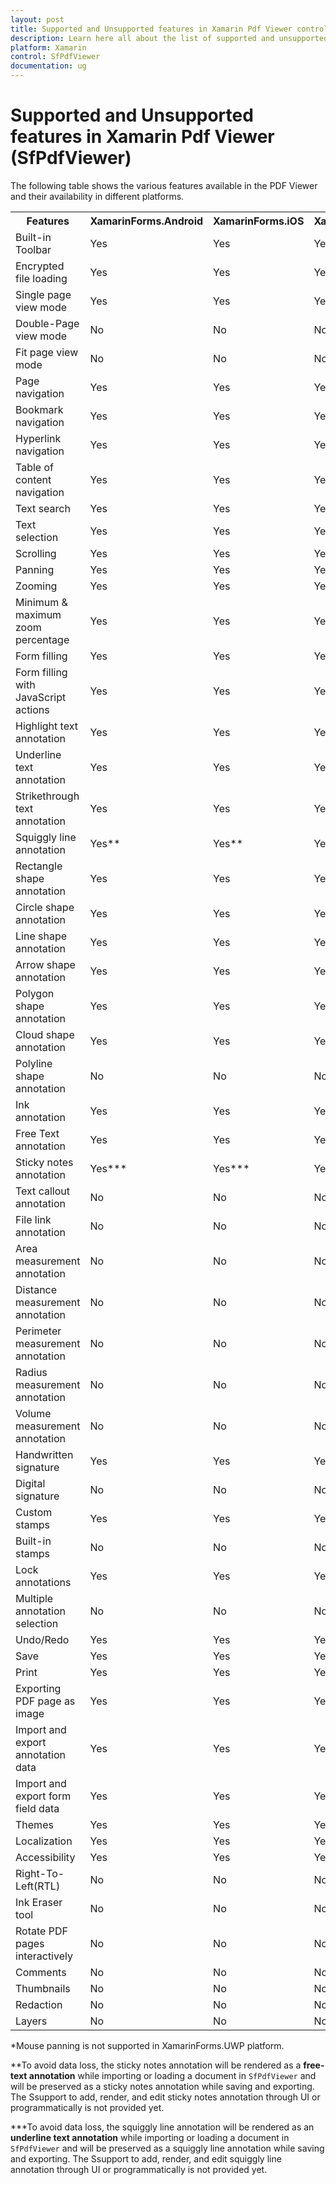 ```yaml
---
layout: post
title: Supported and Unsupported features in Xamarin Pdf Viewer control | Syncfusion
description: Learn here all about the list of supported and unsupported features in Syncfusion Xamarin Pdf Viewer (SfPdfViewer) control.
platform: Xamarin
control: SfPdfViewer
documentation: ug
---
```


# Supported and Unsupported features in Xamarin Pdf Viewer (SfPdfViewer)

The following table shows the various features available in the PDF Viewer and their availability in different platforms.

<table>
	<tr>
		<th align="center">
			Features<br/>
		</th>
		<th align="center">
			XamarinForms.Android<br/>
		</th>
		<th align="center">
			XamarinForms.iOS<br/>
		</th>
		<th align="center">
			XamarinForms.UWP<br/>
		</th>
		<th align="center">
			Xamarin.Android<br/>
		</th>
		<th align="center">
			Xamarin.iOS<br/>
		</th>
	</tr>	
	<tr>
		<td>
			Built-in Toolbar<br/>
		</td>
		<td>
			Yes<br/>
		</td>
		<td>
			Yes<br/>
		</td>
		<td>
			Yes<br/>
		</td>
		<td>
			Yes<br/>
		</td>
		<td>
			Yes<br/>
		</td>
	</tr>
	<tr>
		<td>
			Encrypted file loading<br/>
		</td>
		<td>
			Yes<br/>
		</td>
		<td>
			Yes<br/>
		</td>
		<td>
			Yes<br/>
		</td>
		<td>
			Yes<br/>
		</td>
		<td>
			Yes<br/>
		</td>
	</tr>
	<tr>
		<td>
			Single page view mode<br/>
		</td>
		<td>
			Yes<br/>
		</td>
		<td>
			Yes<br/>
		</td>
		<td>
			Yes<br/>
		</td>
		<td>
			Yes<br/>
		</td>
		<td>
			Yes<br/>
		</td>
	</tr>
	<tr>
		<td>
			Double-Page view mode<br/>
		</td>
		<td>
			No<br/>
		</td>
		<td>
			No<br/>
		</td>
		<td>
			No<br/>
		</td>
		<td>
			No<br/>
		</td>
		<td>
			No<br/>
		</td>
	</tr>
	<tr>
		<td>
			Fit page view mode<br/>
		</td>
		<td>
			No<br/>
		</td>
		<td>
			No<br/>
		</td>
		<td>
			No<br/>
		</td>
		<td>
			No<br/>
		</td>
		<td>
			No<br/>
		</td>
	</tr>
	<tr>
		<td>
			Page navigation<br/>
		</td>
		<td>
			Yes<br/>
		</td>
		<td>
			Yes<br/>
		</td>
		<td>
			Yes<br/>
		</td>
		<td>
			Yes<br/>
		</td>
		<td>
			Yes<br/>
		</td>
	</tr>
	<tr>
		<td>
			Bookmark navigation<br/>
		</td>
		<td>
			Yes<br/>
		</td>
		<td>
			Yes<br/>
		</td>
		<td>
			Yes<br/>
		</td>
		<td>
			Yes<br/>
		</td>
		<td>
			Yes<br/>
		</td>
	</tr>
	<tr>
		<td>
			Hyperlink navigation<br/>
		</td>
		<td>
			Yes<br/>
		</td>
		<td>
			Yes<br/>
		</td>
		<td>
			Yes<br/>
		</td>
		<td>
			Yes<br/>
		</td>
		<td>
			Yes<br/>
		</td>
	</tr>
	<tr>
		<td>
			Table of content navigation<br/>
		</td>
		<td>
			Yes<br/>
		</td>
		<td>
			Yes<br/>
		</td>
		<td>
			Yes<br/>
		</td>
		<td>
			Yes<br/>
		</td>
		<td>
			Yes<br/>
		</td>
	</tr>
	<tr>
		<td>
			Text search<br/>
		</td>
		<td>
			Yes<br/>
		</td>
		<td>
			Yes<br/>
		</td>
		<td>
			Yes<br/>
		</td>
		<td>
			Yes<br/>
		</td>
		<td>
			Yes<br/>
		</td>
	</tr>
	<tr>
		<td>
			Text selection<br/>
		</td>
		<td>
			Yes<br/>
		</td>
		<td>
			Yes<br/>
		</td>
		<td>
			Yes<br/>
		</td>
		<td>
			Yes<br/>
		</td>
		<td>
			Yes<br/>
		</td>
	</tr>
	<tr>
		<td>
			Scrolling<br/>
		</td>
		<td>
			Yes<br/>
		</td>
		<td>
			Yes<br/>
		</td>
		<td>
			Yes<br/>
		</td>
		<td>
			Yes<br/>
		</td>
		<td>
			Yes<br/>
		</td>
	</tr>
	<tr>
		<td>
			Panning<br/>
		</td>
		<td>
			Yes<br/>
		</td>
		<td>
			Yes<br/>
		</td>
		<td>
			Yes<br/>
		</td>
		<td>
			Yes*<br/>
		</td>
		<td>
			Yes<br/>
		</td>
	</tr>
	<tr>
		<td>
			Zooming<br/>
		</td>
		<td>
			Yes<br/>
		</td>
		<td>
			Yes<br/>
		</td>
		<td>
			Yes<br/>
		</td>
		<td>
			Yes<br/>
		</td>
		<td>
			Yes<br/>
		</td>
	</tr>
	<tr>
		<td>
			Minimum & maximum zoom percentage<br/>
		</td>
		<td>
			Yes<br/>
		</td>
		<td>
			Yes<br/>
		</td>
		<td>
			Yes<br/>
		</td>
		<td>
			Yes<br/>
		</td>
		<td>
			Yes<br/>
		</td>
	</tr>
	<tr>
		<td>
			Form filling<br/>
		</td>
		<td>
			Yes<br/>
		</td>
		<td>
			Yes<br/>
		</td>
		<td>
			Yes<br/>
		</td>
		<td>
			Yes<br/>
		</td>
		<td>
			Yes<br/>
		</td>
	</tr>
	<tr>
		<td>
			Form filling with JavaScript actions<br/>
		</td>
		<td>
			Yes<br/>
		</td>
		<td>
			Yes<br/>
		</td>
		<td>
			Yes<br/>
		</td>
		<td>
			Yes<br/>
		</td>
		<td>
			Yes<br/>
		</td>
	</tr>
	<tr>
		<td>
			Highlight text annotation<br/>
		</td>
		<td>
			Yes<br/>
		</td>
		<td>
			Yes<br/>
		</td>
		<td>
			Yes<br/>
		</td>
		<td>
			Yes<br/>
		</td>
		<td>
			Yes<br/>
		</td>
	</tr>
	<tr>
		<td>
			Underline text annotation<br/>
		</td>
		<td>
			Yes<br/>
		</td>
		<td>
			Yes<br/>
		</td>
		<td>
			Yes<br/>
		</td>
		<td>
			Yes<br/>
		</td>
		<td>
			Yes<br/>
		</td>
	</tr>
	<tr>
		<td>
			Strikethrough text annotation<br/>
		</td>
		<td>
			Yes<br/>
		</td>
		<td>
			Yes<br/>
		</td>
		<td>
			Yes<br/>
		</td>
		<td>
			Yes<br/>
		</td>
		<td>
			Yes<br/>
		</td>
	</tr>
	<tr>
		<td>
			Squiggly line annotation<br/>
		</td>
		<td>
			Yes**<br/>
		</td>
		<td>
			Yes**<br/>
		</td>
		<td>
			Yes**<br/>
		</td>
		<td>
			No<br/>
		</td>
		<td>
			No<br/>
		</td>
	</tr>
	<tr>
		<td>
			Rectangle shape annotation<br/>
		</td>
		<td>
			Yes<br/>
		</td>
		<td>
			Yes<br/>
		</td>
		<td>
			Yes<br/>
		</td>
		<td>
			Yes<br/>
		</td>
		<td>
			Yes<br/>
		</td>
	</tr>
	<tr>
		<td>
			Circle shape annotation<br/>
		</td>
		<td>
			Yes<br/>
		</td>
		<td>
			Yes<br/>
		</td>
		<td>
			Yes<br/>
		</td>
		<td>
			Yes<br/>
		</td>
		<td>
			Yes<br/>
		</td>
	</tr>
	<tr>
		<td>
			Line shape annotation<br/>
		</td>
		<td>
			Yes<br/>
		</td>
		<td>
			Yes<br/>
		</td>
		<td>
			Yes<br/>
		</td>
		<td>
			Yes<br/>
		</td>
		<td>
			Yes<br/>
		</td>
	</tr>
	<tr>
		<td>
			Arrow shape annotation<br/>
		</td>
		<td>
			Yes<br/>
		</td>
		<td>
			Yes<br/>
		</td>
		<td>
			Yes<br/>
		</td>
		<td>
			Yes<br/>
		</td>
		<td>
			Yes<br/>
		</td>
	</tr>
	<tr>
		<td>
			Polygon shape annotation<br/>
		</td>
		<td>
			Yes<br/>
		</td>
		<td>
			Yes<br/>
		</td>
		<td>
			Yes<br/>
		</td>
		<td>
			Yes<br/>
		</td>
		<td>
			Yes<br/>
		</td>
	</tr>
	<tr>
		<td>
			Cloud shape annotation<br/>
		</td>
		<td>
			Yes<br/>
		</td>
		<td>
			Yes<br/>
		</td>
		<td>
			Yes<br/>
		</td>
		<td>
			Yes<br/>
		</td>
		<td>
			Yes<br/>
		</td>
	</tr>
	<tr>
		<td>
			Polyline shape annotation<br/>
		</td>
		<td>
			No<br/>
		</td>
		<td>
			No<br/>
		</td>
		<td>
			No<br/>
		</td>
		<td>
			No<br/>
		</td>
		<td>
			No<br/>
		</td>
	</tr>
	<tr>
		<td>
			Ink annotation<br/>
		</td>
		<td>
			Yes<br/>
		</td>
		<td>
			Yes<br/>
		</td>
		<td>
			Yes<br/>
		</td>
		<td>
			Yes<br/>
		</td>
		<td>
			Yes<br/>
		</td>
	</tr>
	<tr>
		<td>
			Free Text annotation<br/>
		</td>
		<td>
			Yes<br/>
		</td>
		<td>
			Yes<br/>
		</td>
		<td>
			Yes<br/>
		</td>
		<td>
			Yes<br/>
		</td>
		<td>
			Yes<br/>
		</td>
	</tr>
	<tr>
		<td>
			Sticky notes annotation<br/>
		</td>
		<td>
			Yes***<br/>
		</td>
		<td>
			Yes***<br/>
		</td>
		<td>
			Yes***<br/>
		</td>
		<td>
			No<br/>
		</td>
		<td>
			No<br/>
		</td>
	</tr>
	<tr>
		<td>
			Text callout annotation<br/>
		</td>
		<td>
			No<br/>
		</td>
		<td>
			No<br/>
		</td>
		<td>
			No<br/>
		</td>
		<td>
			No<br/>
		</td>
		<td>
			No<br/>
		</td>
	</tr>
	<tr>
		<td>
			File link annotation<br/>
		</td>
		<td>
			No<br/>
		</td>
		<td>
			No<br/>
		</td>
		<td>
			No<br/>
		</td>
		<td>
			No<br/>
		</td>
		<td>
			No<br/>
		</td>
	</tr>
	<tr>
		<td>
			Area measurement annotation<br/>
		</td>
		<td>
			No<br/>
		</td>
		<td>
			No<br/>
		</td>
		<td>
			No<br/>
		</td>
		<td>
			No<br/>
		</td>
		<td>
			Yes<br/>
		</td>
	</tr>
	<tr>
		<td>
			Distance measurement annotation<br/>
		</td>
		<td>
			No<br/>
		</td>
		<td>
			No<br/>
		</td>
		<td>
			No<br/>
		</td>
		<td>
			No<br/>
		</td>
		<td>
			Yes<br/>
		</td>
	</tr>
	<tr>
		<td>
			Perimeter measurement annotation<br/>
		</td>
		<td>
			No<br/>
		</td>
		<td>
			No<br/>
		</td>
		<td>
			No<br/>
		</td>
		<td>
			No<br/>
		</td>
		<td>
			Yes<br/>
		</td>
	</tr>
	<tr>
		<td>
			Radius measurement annotation<br/>
		</td>
		<td>
			No<br/>
		</td>
		<td>
			No<br/>
		</td>
		<td>
			No<br/>
		</td>
		<td>
			No<br/>
		</td>
		<td>
			Yes<br/>
		</td>
	</tr>
	<tr>
		<td>
			Volume measurement annotation<br/>
		</td>
		<td>
			No<br/>
		</td>
		<td>
			No<br/>
		</td>
		<td>
			No<br/>
		</td>
		<td>
			No<br/>
		</td>
		<td>
			Yes<br/>
		</td>
	</tr>
	<tr>
		<td>
			Handwritten signature<br/>
		</td>
		<td>
			Yes<br/>
		</td>
		<td>
			Yes<br/>
		</td>
		<td>
			Yes<br/>
		</td>
		<td>
			Yes<br/>
		</td>
		<td>
			Yes<br/>
		</td>
	</tr>
	<tr>
		<td>
			Digital signature<br/>
		</td>
		<td>
			No<br/>
		</td>
		<td>
			No<br/>
		</td>
		<td>
			No<br/>
		</td>
		<td>
			No<br/>
		</td>
		<td>
			No<br/>
		</td>
	</tr>
	<tr>
		<td>
			Custom stamps<br/>
		</td>
		<td>
			Yes<br/>
		</td>
		<td>
			Yes<br/>
		</td>
		<td>
			Yes<br/>
		</td>
		<td>
			Yes<br/>
		</td>
		<td>
			Yes<br/>
		</td>
	</tr>
	<tr>
		<td>
			Built-in stamps<br/>
		</td>
		<td>
			No<br/>
		</td>
		<td>
			No<br/>
		</td>
		<td>
			No<br/>
		</td>
		<td>
			No<br/>
		</td>
		<td>
			No<br/>
		</td>
	</tr>
	<tr>
		<td>
			Lock annotations<br/>
		</td>
		<td>
			Yes<br/>
		</td>
		<td>
			Yes<br/>
		</td>
		<td>
			Yes<br/>
		</td>
		<td>
			Yes<br/>
		</td>
		<td>
			Yes<br/>
		</td>
	</tr>
	<tr>
		<td>
			Multiple annotation selection<br/>
		</td>
		<td>
			No<br/>
		</td>
		<td>
			No<br/>
		</td>
		<td>
			No<br/>
		</td>
		<td>
			No<br/>
		</td>
		<td>
			No<br/>
		</td>
	</tr>
	<tr>
		<td>
			Undo/Redo<br/>
		</td>
		<td>
			Yes<br/>
		</td>
		<td>
			Yes<br/>
		</td>
		<td>
			Yes<br/>
		</td>
		<td>
			Yes<br/>
		</td>
		<td>
			Yes<br/>
		</td>
	</tr>
	<tr>
		<td>
			Save<br/>
		</td>
		<td>
			Yes<br/>
		</td>
		<td>
			Yes<br/>
		</td>
		<td>
			Yes<br/>
		</td>
		<td>
			Yes<br/>
		</td>
		<td>
			Yes<br/>
		</td>
	</tr>
	<tr>
		<td>
			Print<br/>
		</td>
		<td>
			Yes<br/>
		</td>
		<td>
			Yes<br/>
		</td>
		<td>
			Yes<br/>
		</td>
		<td>
			Yes<br/>
		</td>
		<td>
			Yes<br/>
		</td>
	</tr>
	<tr>
		<td>
			Exporting PDF page as image<br/>
		</td>
		<td>
			Yes<br/>
		</td>
		<td>
			Yes<br/>
		</td>
		<td>
			Yes<br/>
		</td>
		<td>
			Yes<br/>
		</td>
		<td>
			Yes<br/>
		</td>
	</tr>
	<tr>
		<td>
			Import and export annotation data<br/>
		</td>
		<td>
			Yes<br/>
		</td>
		<td>
			Yes<br/>
		</td>
		<td>
			Yes<br/>
		</td>
		<td>
			Yes<br/>
		</td>
		<td>
			Yes<br/>
		</td>
	</tr>
	<tr>
		<td>
			Import and export form field data<br/>
		</td>
		<td>
			Yes<br/>
		</td>
		<td>
			Yes<br/>
		</td>
		<td>
			Yes<br/>
		</td>
		<td>
			Yes<br/>
		</td>
		<td>
			Yes<br/>
		</td>
	</tr>
	<tr>
		<td>
			Themes<br/>
		</td>
		<td>
			Yes<br/>
		</td>
		<td>
			Yes<br/>
		</td>
		<td>
			Yes<br/>
		</td>
		<td>
			Yes<br/>
		</td>
		<td>
			Yes<br/>
		</td>
	</tr>
	<tr>
		<td>
			Localization<br/>
		</td>
		<td>
			Yes<br/>
		</td>
		<td>
			Yes<br/>
		</td>
		<td>
			Yes<br/>
		</td>
		<td>
			Yes<br/>
		</td>
		<td>
			Yes<br/>
		</td>
	</tr>
	<tr>
		<td>
			Accessibility<br/>
		</td>
		<td>
			Yes<br/>
		</td>
		<td>
			Yes<br/>
		</td>
		<td>
			Yes<br/>
		</td>
		<td>
			Yes<br/>
		</td>
		<td>
			Yes<br/>
		</td>
	</tr>
	<tr>
		<td>
			Right-To-Left(RTL)<br/>
		</td>
		<td>
			No<br/>
		</td>
		<td>
			No<br/>
		</td>
		<td>
			No<br/>
		</td>
		<td>
			No<br/>
		</td>
		<td>
			No<br/>
		</td>
	</tr>
	<tr>
		<td>
			Ink Eraser tool<br/>
		</td>
		<td>
			No<br/>
		</td>
		<td>
			No<br/>
		</td>
		<td>
			No<br/>
		</td>
		<td>
			No<br/>
		</td>
		<td>
			No<br/>
		</td>
	</tr>
	<tr>
		<td>
			Rotate PDF pages interactively<br/>
		</td>
		<td>
			No<br/>
		</td>
		<td>
			No<br/>
		</td>
		<td>
			No<br/>
		</td>
		<td>
			No<br/>
		</td>
		<td>
			No<br/>
		</td>
	</tr>
	<tr>
		<td>
			Comments<br/>
		</td>
		<td>
			No<br/>
		</td>
		<td>
			No<br/>
		</td>
		<td>
			No<br/>
		</td>
		<td>
			No<br/>
		</td>
		<td>
			No<br/>
		</td>
	</tr>
	<tr>
		<td>
			Thumbnails<br/>
		</td>
		<td>
			No<br/>
		</td>
		<td>
			No<br/>
		</td>
		<td>
			No<br/>
		</td>
		<td>
			No<br/>
		</td>
		<td>
			No<br/>
		</td>
	</tr>
	<tr>
		<td>
			Redaction<br/>
		</td>
		<td>
			No<br/>
		</td>
		<td>
			No<br/>
		</td>
		<td>
			No<br/>
		</td>
		<td>
			No<br/>
		</td>
		<td>
			No<br/>
		</td>
	</tr>
	<tr>
		<td>
			Layers<br/>
		</td>
		<td>
			No<br/>
		</td>
		<td>
			No<br/>
		</td>
		<td>
			No<br/>
		</td>
		<td>
			No<br/>
		</td>
		<td>
			No<br/>
		</td>
	</tr>
<table>

*Mouse panning is not supported in XamarinForms.UWP platform.

**To avoid data loss, the sticky notes annotation will be rendered as a **free-text annotation** while importing or loading a document in `SfPdfViewer` and will be preserved as a sticky notes annotation while saving and exporting. The Ssupport to add, render, and edit sticky notes annotation through UI or programmatically is not provided yet. 

***To avoid data loss, the squiggly line annotation will be rendered as an **underline text annotation** while importing or loading a document in `SfPdfViewer` and will be preserved as a squiggly line annotation while saving and exporting. The Ssupport to add, render, and edit squiggly line annotation through UI or programmatically is not provided yet.
